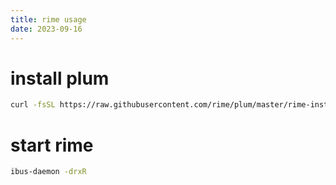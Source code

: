 ```yaml
---
title: rime usage
date: 2023-09-16
---
```

# install plum
```bash
curl -fsSL https://raw.githubusercontent.com/rime/plum/master/rime-install -x "http://127.0.0.1:20172" | bash
```
# start rime
```bash
ibus-daemon -drxR
```